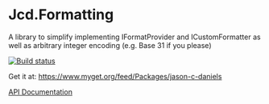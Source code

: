 # Jcd.Formatting
A library to simplify implementing IFormatProvider and ICustomFormatter as well as arbitrary integer encoding (e.g. Base 31 if you please)

[![Build status](https://ci.appveyor.com/api/projects/status/5lhmo0cnj8wc80yn?svg=true)](https://ci.appveyor.com/project/jason-c-daniels/jcd-formatting)

Get it at: https://www.myget.org/feed/Packages/jason-c-daniels

[API Documentation](https://github.com/jason-c-daniels/Jcd.Formatting/blob/main/docs/Jcd_Formatting.md)
